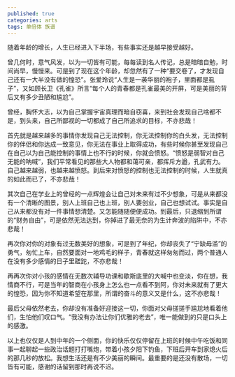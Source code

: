 ```yaml
---
published: true
categories: arts
tags: 单倍体 族谱
---
```


随着年龄的增长，人生已经进入下半场，有些事实还是越早接受越好。

曾几何时，意气风发，以为一切皆有可能，每每读到名人传记，总是暗暗自勉，时间尚早，慢慢来。可是到了现在这个年龄，却忽然有了一种“要交卷了，才发现自己还有一大半没有做的惶恐”。张爱玲说“人生是一袭华丽的袍子，里面都是虱子”，又如顾长卫《孔雀》所言“每个人的青春都是孔雀最美的开屏，可是美丽的背后又有多少丑陋和尴尬”。

曾经，胸怀大志，以为自己掌握宇宙真理而暗自窃喜，来到社会发现自己啥都不是，到头来，自己所鄙视的一切都成了自己所追求的目标，不亦悲哉！

首先就是越来越多的事情你发现自己无法控制，你无法控制你的白头发，无法控制你的伴侣和你达成一致意见，你无法在事业上取得成功，有些时候你甚至发现自己在自己以为自己能控制的事情上也不行的时候，你就会愤怒。“愤怒是弱智对自己无能的呐喊”，我们平常看见的那些大人物都和蔼可亲，都挥斥方遒，孔武有力。自己越来越弱，也越来越愤怒。到后来对愤怒的控制也无法控制的时候，人生就真的如此而已了，不亦悲哉！

其次自己在学业上的曾经的一点辉煌会让自己对未来有过不少想象，可是从来都没有一个清晰的图景，别人上班自己也上班，别人要创业，自己也想试试。事实是自己从来都没有对一件事情想清楚。又怎能随随便便成功。到最后，只退缩到所谓的“财务自由”，可是依然无法达到，你掉进了最无奈的为生计奔波的陷阱中，不亦悲哉！

再次你对你的对象有过无数美好的想象，可是到了年纪，你却丧失了“宁缺毋滥”的勇气，匆忙上车，自然要面对一地鸡毛的样子，青春就这样匆匆而过，两个普通人在没有多少感情的日子里蹉跎，不亦悲哉！

再再次你对小孩的感情在无数次辅导功课和歇斯底里的大喊中也变淡，你在想，我情商不行，可是当年的智商在小孩身上怎么也一点看不到阿，你对未来就有了更大的惶恐，因为你不知道希望在那里，所谓的奋斗的意义又是什么，这不亦悲哉！

最后父母依然老去，你却没有准备好迎接这一切，你面对父母搓搓手尴尬地看着他们，生怕他们叹口气。“我没有办法让你们优雅的老去”，唯一能做到的只是口头上的感激。

以上也仅仅是人到中年的一个侧面，你的快乐仅仅停留在上班的时候中午吃饭和同事一起聊起一些政治话题打打嘴炮，带着小孩夕阳下钓鱼，下班后开车到家熄火后的那几秒的放松。我想生活还是有不少美丽的瞬间。最重要的是还没有散场，一切皆有可能，感谢的话留到那时再说不迟。
